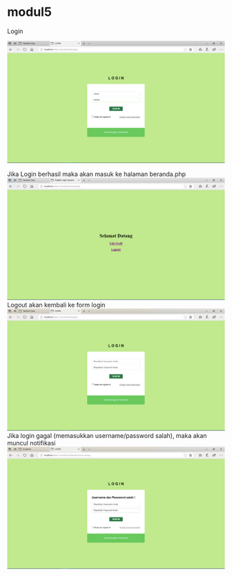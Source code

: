 # modul5
Login

![alt text](https://github.com/NabilaRahmadanti/modul5/blob/master/hasilmodul5/1.PNG)

Jika Login berhasil maka akan masuk ke halaman beranda.php
![alt text](https://github.com/NabilaRahmadanti/modul5/blob/master/hasilmodul5/2.PNG)
Logout akan kembali ke form login
![alt text](https://github.com/NabilaRahmadanti/modul5/blob/master/hasilmodul5/3.PNG)
Jika login gagal (memasukkan username/password salah), maka akan muncul notifikasi
![alt text](https://github.com/NabilaRahmadanti/modul5/blob/master/hasilmodul5/4.PNG)
